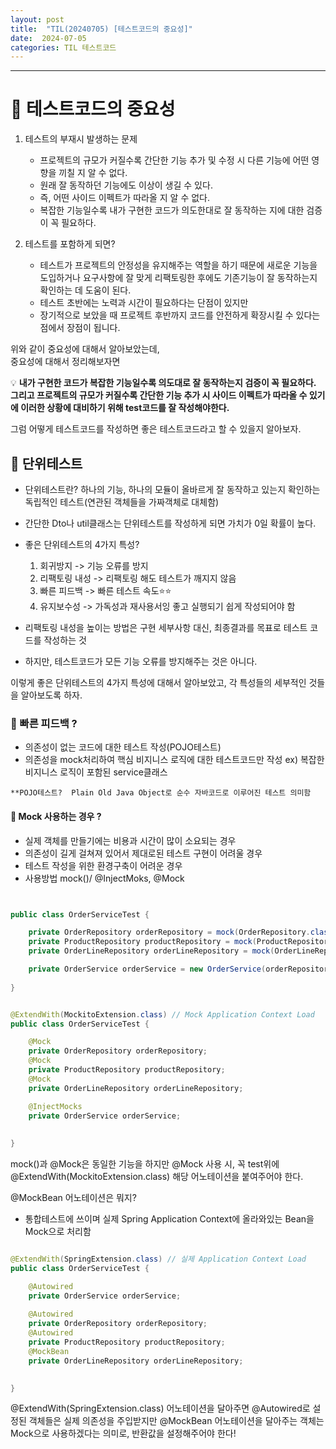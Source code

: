 ```yaml
---
layout: post
title:  "TIL(20240705) [테스트코드의 중요성]"
date:  2024-07-05
categories: TIL 테스트코드
---
```


----------------------------------------------------------------------------


# 📌 테스트코드의 중요성

1. 테스트의 부재시 발생하는 문제
    - 프로젝트의 규모가 커질수록 간단한 기능 추가 및 수정 시 다른 기능에 어떤 영향을 끼칠 지 알 수 없다. 
    - 원래 잘 동작하던 기능에도 이상이 생길 수 있다. 
    - 즉, 어떤 사이드 이펙트가 따라올 지 알 수 없다.
    - 복잡한 기능일수록 내가 구현한 코드가 의도한대로 잘 동작하는 지에 대한 검증이 꼭 필요하다.

2. 테스트를 포함하게 되면?
    - 테스트가 프로젝트의 안정성을 유지해주는 역할을 하기 때문에 새로운 기능을 도입하거나 요구사항에 잘 맞게 리팩토링한 후에도 기존기능이 잘 동작하는지 확인하는 데 도움이 된다.
    - 테스트 초반에는 노력과 시간이 필요하다는 단점이 있지만
    - 장기적으로 보았을 때 프로젝트 후반까지 코드를 안전하게 확장시킬 수 있다는 점에서 장점이 됩니다.

위와 같이 중요성에 대해서 알아보았는데, <br>
중요성에 대해서 정리해보자면<br>

💡 **내가 구현한 코드가 복잡한 기능일수록 의도대로 잘 동작하는지 검증이 꼭 필요하다. 그리고 프로젝트의 규모가 커질수록 간단한 기능 추가 시 사이드 이펙트가 따라올 수 있기에 이러한 상황에 대비하기 위해 test코드를 잘 작성해야한다.**


그럼 어떻게 테스트코드를 작성하면 좋은 테스트코드라고 할 수 있을지
알아보자.


## 🔔 단위테스트

- 단위테스트란? 하나의 기능, 하나의 모듈이 올바르게 잘 동작하고 있는지 확인하는 독립적인 테스트(연관된 객체들을 가짜객체로 대체함)
- 간단한 Dto나 util클래스는 단위테스트를 작성하게 되면 가치가 0일 확률이 높다. 

- 좋은 단위테스트의 4가지 특성?
    1) 회귀방지 -> 기능 오류를 방지
    2) 리팩토링 내성 -> 리팩토링 해도 테스트가 깨지지 않음
    3) 빠른 피드백 -> 빠른 테스트 속도⭐⭐
    4) 유지보수성 -> 가독성과 재사용서잉 좋고 실행되기 쉽게 작성되어야 함

- 리팩토링 내성을 높이는 방법은 구현 세부사항 대신, 최종결과를 목표로 테스트 코드를 작성하는 것
- 하지만, 테스트코드가 모든 기능 오류를 방지해주는 것은 아니다.

이렇게 좋은 단위테스트의 4가지 특성에 대해서 알아보았고,
각 특성들의 세부적인 것들을 알아보도록 하자. 


### 🚩 빠른 피드백 ?
- 의존성이 없는 코드에 대한 테스트 작성(POJO테스트) 
- 의존성을 mock처리하여 핵심 비지니스 로직에 대한 테스트코드만 작성 ex) 복잡한 비지니스 로직이 포함된 service클래스

```
**POJO테스트?  Plain Old Java Object로 순수 자바코드로 이루어진 테스트 의미함
```

#### 📕 Mock 사용하는 경우 ?
- 실제 객체를 만들기에는 비용과 시간이 많이 소요되는 경우
- 의존성이 길게 걸쳐져 있어서 제대로된 테스트 구현이 어려울 경우
- 테스트 작성을 위한 환경구축이 어려운 경우
- 사용방법 mock()/ @InjectMoks, @Mock 

```java


public class OrderServiceTest {

    private OrderRepository orderRepository = mock(OrderRepository.class);
    private ProductRepository productRepository = mock(ProductRepository.class);
    private OrderLineRepository orderLineRepository = mock(OrderLineRepository.class);

    private OrderService orderService = new OrderService(orderRepository, productRepository, orderLineRepository);
		
}

```

```java

@ExtendWith(MockitoExtension.class) // Mock Application Context Load
public class OrderServiceTest {

    @Mock
    private OrderRepository orderRepository;
    @Mock
    private ProductRepository productRepository;
    @Mock
    private OrderLineRepository orderLineRepository;

    @InjectMocks
    private OrderService orderService;
 
 
}   

```

mock()과 @Mock은 동일한 기능을 하지만 @Mock 사용 시, 꼭 test위에 @ExtendWith(MockitoExtension.class) 해당 어노테이션을 붙여주어야 한다. 

@MockBean 어노테이션은 뭐지?
- 통합테스트에 쓰이며 실제 Spring Application Context에 올라와있는 Bean을 Mock으로 처리함

```java

@ExtendWith(SpringExtension.class) // 실제 Application Context Load
public class OrderServiceTest {

    @Autowired
    private OrderService orderService;
    
    @Autowired
    private OrderRepository orderRepository;
    @Autowired
    private ProductRepository productRepository;
    @MockBean
    private OrderLineRepository orderLineRepository;
 

}   

```

@ExtendWith(SpringExtension.class) 어노테이션을 달아주면
@Autowired로 설정된 객체들은 실제 의존성을 주입받지만 @MockBean 어노테이션을 달아주는 객체는 Mock으로 사용하겠다는 의미로, 반환값을 설정해주어야 한다!